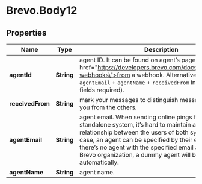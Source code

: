 # Brevo.Body12

## Properties
Name | Type | Description | Notes
------------ | ------------- | ------------- | -------------
**agentId** | **String** | agent ID. It can be found on agent’s page or received <a href=\"https://developers.brevo.com/docs/conversations-webhooks\">from a webhook</a>. Alternatively, you can use `agentEmail` + `agentName` + `receivedFrom` instead (all 3 fields required). | [optional] 
**receivedFrom** | **String** | mark your messages to distinguish messages created by you from the others. | [optional] 
**agentEmail** | **String** | agent email. When sending online pings from a standalone system, it’s hard to maintain a 1-to-1 relationship between the users of both systems. In this case, an agent can be specified by their email address. If there’s no agent with the specified email address in your Brevo organization, a dummy agent will be created automatically. | [optional] 
**agentName** | **String** | agent name. | [optional] 



